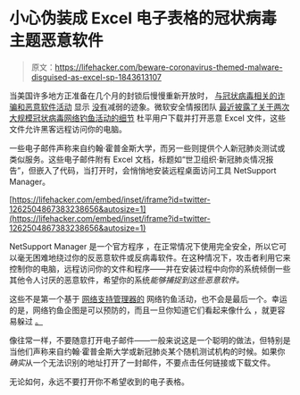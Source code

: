 # 小心伪装成 Excel 电子表格的冠状病毒主题恶意软件

> 原文：<https://lifehacker.com/beware-coronavirus-themed-malware-disguised-as-excel-sp-1843613107>

当美国许多地方正准备在几个月的封锁后慢慢重新开放时， [与冠状病毒相关的诈骗和恶意软件活动](https://lifehacker.com/these-bogus-coronavirus-trackers-could-infect-your-comp-1842293731) 显示 [没有](https://lifehacker.com/dont-get-suckered-by-these-coronavirus-phishing-scams-1842967378)减弱的迹象。微软安全情报团队 [最近披露了关于两次大规模冠状病毒网络钓鱼活动的细节](https://twitter.com/MsftSecIntel/status/1262504864694726656) 杜平用户下载并打开恶意 Excel 文件，这些文件允许黑客远程访问你的电脑。



一些电子邮件声称来自约翰·霍普金斯大学，而另一些则提供个人新冠肺炎测试或类似服务。这些电子邮件附有 Excel 文档，标题如“世卫组织·新冠肺炎情况报告”，但嵌入了代码，当打开时，会悄悄地安装远程桌面访问工具 NetSupport Manager。

 [https://lifehacker.com/embed/inset/iframe?id=twitter-1262504867383238656&autosize=1](https://lifehacker.com/embed/inset/iframe?id=twitter-1262504867383238656&autosize=1) 

NetSupport Manager 是一个官方程序 ，在正常情况下使用完全安全，所以它可以毫无困难地绕过你的反恶意软件或反病毒软件。在这种情况下，攻击者利用它来控制你的电脑，远程访问你的文件和程序——并在安装过程中向你的系统倾倒一些其他令人讨厌的恶意软件，希望你的系统*能够捕捉到这些恶意软件。*

这些不是第一个基于 [网络支持管理器的](https://lifehacker.com/how-to-avoid-the-new-astaroth-malware-thats-hitting-win-1842509944) 网络钓鱼活动，也不会是最后一个。幸运的是，网络钓鱼企图是可以预防的，而且一旦你知道它们看起来像什么 ，就更容易躲过 [。](https://lifehacker.com/modern-phishing-attempts-look-more-legit-but-the-metho-1794914817)

像往常一样，不要随意打开电子邮件——一般来说这是一个聪明的做法，但特别是当他们声称来自约翰·霍普金斯大学或新冠肺炎某个随机测试机构的时候。如果你*确实*从一个无法识别的地址打开了一封邮件，不要点击任何链接或下载文件。

无论如何，永远不要打开你不希望收到的电子表格。